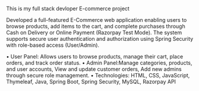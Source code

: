 This is my full stack devloper E-commerce project

 Developed a full-featured E-Commerce web application enabling users to browse products, add items to the cart,
 and complete purchases through Cash on Delivery or Online Payment (Razorpay Test Mode). 
 The system supports secure user authentication and authorization using Spring Security with role-based access
 (User/Admin).

 
 • User Panel: Allows users to browse products, manage their cart, place orders, and track order status.
 • Admin Panel:Manage categories, products, and user accounts, View and update customer orders, Add new
 admins through secure role management.
 • Technologies: HTML, CSS, JavaScript, Thymeleaf, Java, Spring Boot, Spring Security, MySQL, Razorpay API
